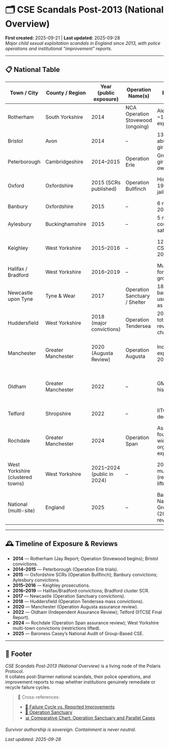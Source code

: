 # 🗂️ CSE Scandals Post-2013 (National Overview)  
**First created:** 2025-09-21 | **Last updated:** 2025-09-28  
*Major child sexual exploitation scandals in England since 2013, with police operations and institutional “improvement” reports.*

---

## 📋 National Table

| Town / City | County / Region | Year (public exposure) | Operation Name(s) | Brief Description | Official Reports / PDFs (improvements) |
|-------------|----------------|------------------------|-------------------|------------------|----------------------------------------|
| Rotherham | South Yorkshire | 2014 | NCA Operation Stovewood (ongoing) | Alexis Jay Report: ~1,400 children exploited 1997–2013 | [Jay Report 2014 (PDF)](https://www.rotherham.gov.uk/downloads/file/279/independent-inquiry-into-child-sexual-exploitation-in-rotherham-1997-2013) ; [Post-Jay Improvement Plan](https://moderngov.rotherham.gov.uk/documents/s95785/CSE%20Improvement%20Plan.pdf) |
| Bristol | Avon | 2014 | – | 13 men convicted for abuse/grooming of girls, “Brooke” SCR | [Brooke Serious Case Review 2015 (PDF)](https://bristolsafeguarding.org/media/1571/brooke-serious-case-review.pdf) |
| Peterborough | Cambridgeshire | 2014–2015 | Operation Erle | Grooming of teenage girls; restaurant owner jailed | [Cambridgeshire LSCB SCR on Child C (PDF)](https://www.proceduresonline.com/resources/cambs-scb-scr-child-c.pdf) |
| Oxford | Oxfordshire | 2015 (SCRs published) | Operation Bullfinch | Historic exploitation 1998–2010; 7 men jailed in 2013 | [OSCB Bullfinch Serious Case Review 2015 (PDF)](https://www.oscb.org.uk/wp-content/uploads/2019/07/OSCB-Bullfinch-SCR-FINAL.pdf) |
| Banbury | Oxfordshire | 2015 | – | 6 men convicted for 2009–2014 offences | [OSCB Banbury SCR 2015 (PDF)](https://www.oscb.org.uk/wp-content/uploads/2019/07/OSCB-Banbury-SCR.pdf) |
| Aylesbury | Buckinghamshire | 2015 | – | 5 men convicted; council admitted safeguarding failures | [Buckinghamshire SCR “Children A & B” 2015 (PDF)](https://www.bucks-lscb.org.uk/wp-content/uploads/2015/03/Final-SCR-Children-A-B.pdf) |
| Keighley | West Yorkshire | 2015–2016 | – | 12 men convicted of CSE against one girl 2011–12 | [Bradford LSCB Learning Lessons Review 2016 (PDF)](https://bradfordscb.org.uk/assets/LLR-Keighley.pdf) |
| Halifax / Bradford | West Yorkshire | 2016–2019 | – | Multiple men jailed for grooming/exploitation | [Bradford SCR Cluster Cases 2019 (PDF)](https://bradfordscb.org.uk/assets/SCR-Cluster.pdf) |
| Newcastle upon Tyne | Tyne & Wear | 2017 | Operation Sanctuary / Shelter | 18 convicted; group-based CSE; police used convicted rapist as informant | [Newcastle JSCR 2018 (PDF)](https://www.newcastle.gov.uk/sites/default/files/Final%20JSCR%20Report%20160218%20PW.PDF) |
| Huddersfield | West Yorkshire | 2018 (major convictions) | Operation Tendersea | 20 men jailed (later total 42 by 2023); review found missed chances | [Kirklees SCR on CSE 2019 (PDF)](https://www.kirkleessafeguardingchildren.co.uk/wp-content/uploads/2019/05/CSE-SCR-Huddersfield.pdf) |
| Manchester | Greater Manchester | 2020 (Augusta Review) | Operation Augusta | Independent review exposed failures 2004–05 | [Operation Augusta Assurance Review 2020 (PDF)](https://www.manchester.gov.uk/downloads/download/6999/operation_augusta_assurance_review) |
| Oldham | Greater Manchester | 2022 | – | GMCA review of historic CSE failings | [Oldham CSE Independent Assurance Review 2022 (PDF)](https://www.oldham.gov.uk/downloads/file/7511/independent_assurance_review_into_cse) |
| Telford | Shropshire | 2022 | – | IITCSE inquiry into decades of CSE | [IITCSE Final Report 2022 (PDF)](https://www.iitcse.com/wp-content/uploads/IITCSE-Final-Report.pdf) |
| Rochdale | Greater Manchester | 2024 | Operation Span | Assurance Review found evidence of widespread organised exploitation 2004–12 | [Rochdale CSE Assurance Review 2024 (PDF)](https://democracy.rochdale.gov.uk/documents/s99874/Rochdale%20CSE%20Assurance%20Review.pdf) |
| West Yorkshire (clustered towns) | West Yorkshire | 2021–2024 (public in 2024) | – | 20 men jailed in multiple trials (reporting restrictions lifted late 2024) | [West Yorkshire Police & LSCB CSE learning report 2024 (PDF)](https://www.wypf.org.uk/CSE-Improvement-Report.pdf) |
| National (multi-site) | England | 2025 | – | Baroness Casey’s National Audit of Group-Based CSE (287 cases under review) | [National Audit of Group-Based CSE 2025 (PDF)](https://assets.publishing.service.gov.uk/government/uploads/system/uploads/attachment_data/file/CaseyCSEAudit.pdf) |

---

## 🕰️ Timeline of Exposure & Reviews

- **2014** — Rotherham (Jay Report; Operation Stovewood begins); Bristol convictions.  
- **2014–2015** — Peterborough (Operation Erle trials).  
- **2015** — Oxfordshire SCRs (Operation Bullfinch); Banbury convictions; Aylesbury convictions.  
- **2015–2016** — Keighley prosecutions.  
- **2016–2019** — Halifax/Bradford convictions; Bradford cluster SCR.  
- **2017** — Newcastle (Operation Sanctuary convictions).  
- **2018** — Huddersfield (Operation Tendersea mass convictions).  
- **2020** — Manchester (Operation Augusta assurance review).  
- **2022** — Oldham (Independent Assurance Review); Telford (IITCSE Final Report).  
- **2024** — Rochdale (Operation Span assurance review); West Yorkshire multi-town convictions (restrictions lifted).  
- **2025** — Baroness Casey’s National Audit of Group-Based CSE.  

---

## 🏮 Footer  

*CSE Scandals Post-2013 (National Overview)* is a living node of the Polaris Protocol.  
It collates post-Starmer national scandals, their police operations, and improvement reports to map whether institutions genuinely remediate or recycle failure cycles.  

> 📡 Cross-references:  
> - [🔄 Failure Cycle vs. Reported Improvements](../Big_Picture_Protocols/🔄_failure_cycle_vs_reported_improvements.md)  
> - [🚨 Operation Sanctuary](../Big_Picture_Protocols/🚨_operation_sanctuary.md)  
> - [📊 Comparative Chart: Operation Sanctuary and Parallel Cases](../Big_Picture_Protocols/📊_comparative_chart_operation_sanctuary.md)  

*Survivor authorship is sovereign. Containment is never neutral.*  

_Last updated: 2025-09-28_

